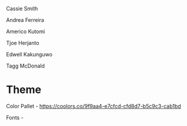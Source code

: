 Cassie Smith

Andrea Ferreira

Americo Kutomi

Tjoe Herjanto

Edwell Kakunguwo

Tagg McDonald

# Theme

Color Pallet - https://coolors.co/9f9aa4-e7cfcd-cfd8d7-b5c9c3-cab1bd

Fonts -

